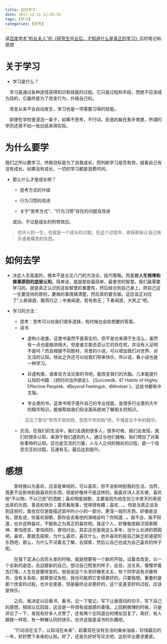 ```yaml
---
title: 如何学习
date: 2017-12-11 12:58:53
tags: [学习]
categories: [思考]
---
```


读[百度学术“机长夫人”的《研究生毕业后，才知道什么是真正的学习》](https://mp.weixin.qq.com/s?__biz=MzA4NzQ5MTA2NA==&mid=2653633642&idx=2&sn=f3f48a8f4714091d9e53dc4c43bc4b1c&chksm=8be734fdbc90bdeb341500e2f0a9f844801baeec3ae57ac72df78570e03363b5dca23d2432e0&mpshare=1&scene=1&srcid=12112FXxf5h8ftcituFPHb7E#rd)后的笔记和感想


# 关于学习
- 学习是什么？

　学习是通过各种途径获得知识和技能的过程。它只是过程和手段，而绝不应该成为目的，它最终是为了改变行为，升级自己的。

　改变从来不会自动发生，学习也是一项需要习得的技能。

　即使在学校里浸泡一辈子，如果不思考，不行动，安逸的躲在象牙塔里，所谓的学历还真不如一张白纸来得实际。

# 为什么要学

我们之所以要学习，终极目标是为了自我成长，而判断学习是否有效，就看自己有没有成长。如果没有成长，一切的学习都是浪费时间。

- 那么什么才是成长呢？

	- 思考方式的升级
	
	- 行为习惯的改进
	
	- 关于“思考方式”、“行为习惯”存在的问题及改进

	成功，不过是成长的附带效应。

> 也许人的一生，也就是一个成长的过程，在这个过程中，收获那些让自己快乐或者痛苦的东西。

# 如何去学

- 决定人生高度的，根本不是五花八门的方法论，技巧策略。而是**对人生规律和做事原则的底层认知**。简单说，就是那些最简单，最普世的智慧。我们最需要学习的，就是真正认识到这些智慧的重要性，然后结合到自己身上，把自己这一生要坚持的原则，要做的事情搞清楚，然后真的要去做。这应该正对应了“上者闻道，勤而行之；中者闻道，若有若无；下者闻道，大笑之”吧。

- 学习的方法：
	
	- 思考：思考可以给我们很多选择，有时候也会给想要的答案。
	- 读书
		- 虚构小说类，这类书虽然不是真实的，但不是也来源于生活么，虽然有一点也是脑洞很大，但是谁又能去否认它的存在呢，并没有人证明不是吗？而且根据不同题材、背景的小说，可以增加我们对世界、对生活的认知。除此之外还可以给我们带来快乐，所以说，看小说也是一种学习。
	
		- 非虚构类，或者说方法论类的书吧，能改变我们的大脑。几本能提升认知的书籍：《把时间当作朋友》、《Succeed》、《7 Habits of Highly Effective People》、《Beyond Feelings》、《Mindset 》，这些书都有中文版。
	
		- 专业类的书，这类书用于提升自己的专业技能，是很多行业里的大牛的精华知识，能够帮助我们较全面系统地了解相关的知识。

	> 正应了那句“学而不思则罔，思而不学则殆”吧，不愧是五千年的精华。
	- 交流。在我们的生活中，我们会遇到很多人，很多时候，我们会发现，我们的很多认知，来源于我们遇到的人，通过与他们接触，我们增加了对某些事物的认知。这也是交流的力量，人与人之间的相处的过程，是一个信息交互的过程，互通有无，最后达到提升。

# 感想

　　曾经我以为喜欢，应该是单纯的，可以喜欢，但不会影响到我的生活，当然，我更不会影响到我喜欢的东西，但是好像并不是这样的。我喜欢诗人苏东坡，喜欢他“不以物，不以己悲”的洒脱；喜欢明星胡歌，主要是因为他在剑三中景天的表现出来的乐观、善良和快乐；喜欢看故事，觉得很有趣；喜欢....。但是当真正谈及到这些时，我也仅仅是能描述其中的小小的一部分，更深一层的东西，好像是没有。朋友说，你喜欢胡歌，那你会去看他的演唱会吗？你知道...。我不会，我不知道，也许这种喜欢，不能称之为真正的喜欢吧。我这个人，好像极度缺泛探索精神，害怕改变，害怕风险，害怕付出，其实这也是我这么多年，没什么长进的原因吧。喜欢，那就去探索，为什么喜欢，喜欢什么，也许喜欢的是自己缺乏却渴望的东西吧，那么，为什么不试着去了解，去探索，然后让自己也成为自己喜欢的样子呢。

　　在我下定决心去剪头发的时候，就是想要有一个新的开始，试着去改变，以一个全新的姿态，去迎接新的自己。想过自己短发的样子，会丑，没关系，慢慢学着去打理，人生总是要改变的。爸爸说这个头发好像老太太，有个同学说有点像特务，没有关系啦，就算尝试失败，我也可能把它变得更好的，只要我想。重要的是那个改变的过程，也许会更差，但是最终总会更好的，这个变差变好的过程，应该是快乐。

　　之后，我决定以后看书，看书，记一下笔记，写下让我感动的句子，写下自己的感想，相信以后回首，这会是一件很有成就感的事情。上回刷微博的时候，只是评论了一下，发现有好多人点赞了，还有两个志同道合的博友回复了，真好，有人跟我一样呢，有一种被认同的快乐，也许这就是读书的乐趣吧。

　　“行动活在当下，认知活在未来”，趁着现在没有生活的柴米油盐，珍惜最后的一年，好好攒下未来的认知。好了，还是先好好写论文吧，达到毕业要求要紧。
